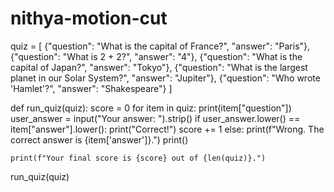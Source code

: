 # nithya-motion-cut 


quiz = [
    {"question": "What is the capital of France?", "answer": "Paris"},
    {"question": "What is 2 + 2?", "answer": "4"},
    {"question": "What is the capital of Japan?", "answer": "Tokyo"},
    {"question": "What is the largest planet in our Solar System?", "answer": "Jupiter"},
    {"question": "Who wrote 'Hamlet'?", "answer": "Shakespeare"}
]

def run_quiz(quiz):
    score = 0
    for item in quiz:
        print(item["question"])
        user_answer = input("Your answer: ").strip()
        if user_answer.lower() == item["answer"].lower():
            print("Correct!")
            score += 1
        else:
            print(f"Wrong. The correct answer is {item['answer']}.")
        print()

    print(f"Your final score is {score} out of {len(quiz)}.")


run_quiz(quiz)
